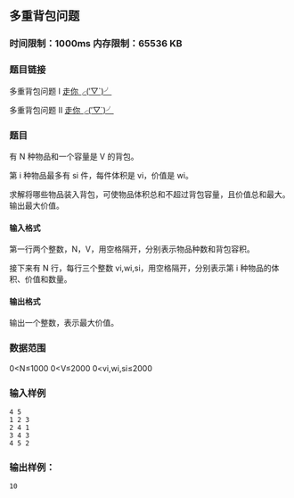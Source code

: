 ## 多重背包问题

### 时间限制：1000ms 内存限制：65536 KB

### 题目链接
多重背包问题 I [走你╭(′▽`)╯](https://www.acwing.com/problem/content/4)

多重背包问题 II [走你╭(′▽`)╯](https://www.acwing.com/problem/content/5)

### 题目
有 N 种物品和一个容量是 V 的背包。

第 i 种物品最多有 si 件，每件体积是 vi，价值是 wi。

求解将哪些物品装入背包，可使物品体积总和不超过背包容量，且价值总和最大。
输出最大价值。

#### 输入格式
第一行两个整数，N，V，用空格隔开，分别表示物品种数和背包容积。

接下来有 N 行，每行三个整数 vi,wi,si，用空格隔开，分别表示第 i 种物品的体积、价值和数量。


#### 输出格式
输出一个整数，表示最大价值。

### 数据范围
0<N≤1000
0<V≤2000
0<vi,wi,si≤2000

### 输入样例
~~~
4 5
1 2 3
2 4 1
3 4 3
4 5 2
~~~
### 输出样例：
~~~
10
~~~